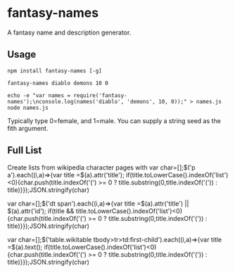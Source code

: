 fantasy-names
===

A fantasy name and description generator.

## Usage

    npm install fantasy-names [-g]

    fantasy-names diablo demons 10 0

    echo -e "var names = require('fantasy-names');\nconsole.log(names('diablo', 'demons', 10, 0));" > names.js
    node names.js

Typically type 0=female, and 1=male. You can supply a string seed as the fith argument.

## Full List
Create lists from wikipedia character pages with
var char=[];$('p a').each((i,a)=>{var title =$(a).attr('title'); if(title.toLowerCase().indexOf('list')<0){char.push(title.indexOf('(') >= 0 ? title.substring(0,title.indexOf('(')) : title)}});JSON.stringify(char)

var char=[];$('dt span').each((i,a)=>{var title =$(a).attr('title') || $(a).attr('id'); if(title && title.toLowerCase().indexOf('list')<0){char.push(title.indexOf('(') >= 0 ? title.substring(0,title.indexOf('(')) : title)}});JSON.stringify(char)

var char=[];$('table.wikitable tbody>tr>td:first-child').each((i,a)=>{var title =$(a).text(); if(title.toLowerCase().indexOf('list')<0){char.push(title.indexOf('(') >= 0 ? title.substring(0,title.indexOf('(')) : title)}});JSON.stringify(char)